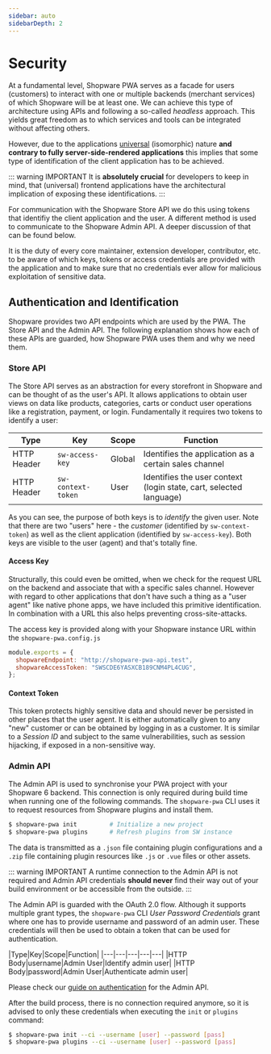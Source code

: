 ```yaml
---
sidebar: auto
sidebarDepth: 2
---
```


# Security

At a fundamental level, Shopware PWA serves as a facade for users (customers) to interact with one or multiple backends (merchant services) of which Shopware will be at least one. We can achieve this type of architecture using APIs and following a so-called *headless* approach. This yields great freedom as to which services and tools can be integrated without affecting others.

However, due to the applications [universal](/landing/project/#why-a-new-storefront) (isomorphic) nature **and contrary to fully server-side-rendered applications** this implies that some type of identification of the client application has to be achieved.

::: warning IMPORTANT
It is **absolutely crucial** for developers to keep in mind, that (universal) frontend applications have the architectural implication of exposing these identifications.
:::

For communication with the Shopware Store API we do this using tokens that identifiy the client application and the user. A different method is used to communicate to the Shopware Admin API. A deeper discussion of that can be found below.

It is the duty of every core maintainer, extension developer, contributor, etc. to be aware of which keys, tokens or access credentials are provided with the application and to make sure that no credentials ever allow for malicious exploitation of sensitive data.

## Authentication and Identification

Shopware provides two API endpoints which are used by the PWA. The Store API and the Admin API. The following explanation shows how each of these APIs are guarded, how Shopware PWA uses them and why we need them.

### Store API

The Store API serves as an abstraction for every storefront in Shopware and can be thought of as the user's API. It allows applications to obtain user views on data like products, categories, carts or conduct user operations like a registration, payment, or login. Fundamentally it requires two tokens to identify a user:

|Type|Key|Scope|Function|
|---|---|---|---|
|HTTP Header|`sw-access-key`|Global|Identifies the application as a certain sales channel|
|HTTP Header|`sw-context-token`|User|Identifies the user context (login state, cart, selected language)|

As you can see, the purpose of both keys is to *identify* the given user. Note that there are two "users" here - the *customer* (identified by `sw-context-token`) as well as the client application (identified by `sw-access-key`). Both keys are visible to the user (agent) and that's totally fine.

#### Access Key

Structurally, this could even be omitted, when we check for the request URL on the backend and associate that with a specific sales channel. However with regard to other applications that don't have such a thing as a "user agent" like native phone apps, we have included this primitive identification. In combination with a URL this also helps preventing cross-site-attacks.

The access key is provided along with your Shopware instance URL within the `shopware-pwa.config.js`

```js
module.exports = {
  shopwareEndpoint: "http://shopware-pwa-api.test",
  shopwareAccessToken: "SWSCDE6YASXCB189CNM4PL4CUG",
};
```

#### Context Token

This token protects highly sensitive data and should never be persisted in other places that the user agent. It is either automatically given to any "new" customer or can be obtained by logging in as a customer. It is similar to a *Session ID* and subject to the same vulnerabilities, such as session hijacking, if exposed in a non-sensitive way.

### Admin API

The Admin API is used to synchronise your PWA project with your Shopware 6 backend. This connection is only required during build time when running one of the following commands. The `shopware-pwa` CLI uses it to request resources from Shopware plugins and install them.

```sh
$ shopware-pwa init 		# Initialize a new project
$ shopware-pwa plugins 		# Refresh plugins from SW instance
```

The data is transmitted as a `.json` file containing plugin configurations and a `.zip` file containing plugin resources like `.js` or `.vue` files or other assets.

::: warning IMPORTANT
A runtime connection to the Admin API is not required and Admin API credentials **should never** find their way out of your build environment or be accessible from the outside. 
:::

The Admin API is guarded with the OAuth 2.0 flow. Although it supports multiple grant types, the `shopware-pwa` CLI *User Password Credentials* grant where one has to provide username and password of an admin user. These credentials will then be used to obtain a token that can be used for authentication.

|Type|Key|Scope|Function|
|---|---|---|---|---|
|HTTP Body|username|Admin User|Identify admin user|
|HTTP Body|password|Admin User|Authenticate admin user|

Please check our [guide on authentication](https://docs.shopware.com/en/shopware-platform-dev-en/admin-api-guide/authentication) for the Admin API.

After the build process, there is no connection required anymore, so it is advised to only these credentials when executing the `init` or `plugins` command:

```sh
$ shopware-pwa init --ci --username [user] --password [pass]
$ shopware-pwa plugins --ci --username [user] --password [pass]
```